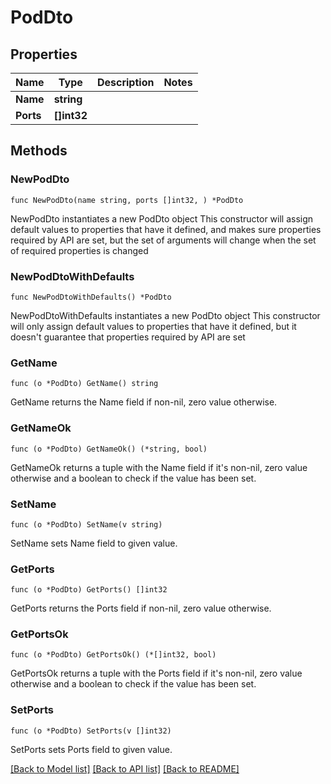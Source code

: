 # PodDto

## Properties

Name | Type | Description | Notes
------------ | ------------- | ------------- | -------------
**Name** | **string** |  | 
**Ports** | **[]int32** |  | 

## Methods

### NewPodDto

`func NewPodDto(name string, ports []int32, ) *PodDto`

NewPodDto instantiates a new PodDto object
This constructor will assign default values to properties that have it defined,
and makes sure properties required by API are set, but the set of arguments
will change when the set of required properties is changed

### NewPodDtoWithDefaults

`func NewPodDtoWithDefaults() *PodDto`

NewPodDtoWithDefaults instantiates a new PodDto object
This constructor will only assign default values to properties that have it defined,
but it doesn't guarantee that properties required by API are set

### GetName

`func (o *PodDto) GetName() string`

GetName returns the Name field if non-nil, zero value otherwise.

### GetNameOk

`func (o *PodDto) GetNameOk() (*string, bool)`

GetNameOk returns a tuple with the Name field if it's non-nil, zero value otherwise
and a boolean to check if the value has been set.

### SetName

`func (o *PodDto) SetName(v string)`

SetName sets Name field to given value.


### GetPorts

`func (o *PodDto) GetPorts() []int32`

GetPorts returns the Ports field if non-nil, zero value otherwise.

### GetPortsOk

`func (o *PodDto) GetPortsOk() (*[]int32, bool)`

GetPortsOk returns a tuple with the Ports field if it's non-nil, zero value otherwise
and a boolean to check if the value has been set.

### SetPorts

`func (o *PodDto) SetPorts(v []int32)`

SetPorts sets Ports field to given value.



[[Back to Model list]](../README.md#documentation-for-models) [[Back to API list]](../README.md#documentation-for-api-endpoints) [[Back to README]](../README.md)


